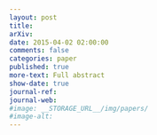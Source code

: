 ```yaml
---
layout: post
title:
arXiv: 
date: 2015-04-02 02:00:00
comments: false
categories: paper
published: true
more-text: Full abstract
show-date: true
journal-ref:
journal-web:
#image: __STORAGE_URL__/img/papers/
#image-alt:
---
```

